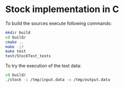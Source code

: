 # Stock implementation in C
To build the sources execute following commands:
```bash
mkdir build
cd build/
cmake ..
make -j2
make test
test/StockTest_tests
```

To try the execution of the test data:
```bash
cd build/
./stock -i /tmp/input.data -o /tmp/output.data
```
